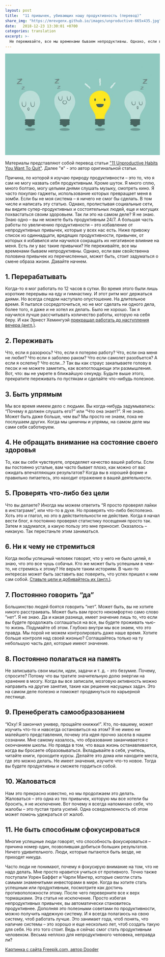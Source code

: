 ```yaml
---
layout: post
title:  "11 привычек, убивающих нашу продуктивность (перевод)"
share_img: "https://mrevgenx.github.io/images/unproductive-665x435.jpg"
date:   2018-12-23 13:30:01 +0700
categories: translation
excerpt: >-
  Не переживайте, все мы временами бываем непродуктивны. Однако, если вам свойственна половина привычек из перечисленных, может быть, стоит задуматься о смене образа жизни.
---
```

![unproductive habits](/images/unproductive-665x435.jpg "Unproductive habits")

Материалы представляют собой перевод статьи ["11 Unproductive Habits You Want To Quit"](https://dariusforoux.com/unproductive-habits/). Далее "я" - это автор оригинальной статьи.

Причина, по которой я изучаю природу продуктивности – это то, что я сам не могу назвать себя продуктивным. Кроме шуток.
Я много сплю, много болтаю, могу целыми днями слушать музыку, смотреть кино. Я часто покупаю гаджеты, использование которых превращает меня в зомби.
Если бы не моя система – я ничего не смог бы сделать. В том числе и написать эту статью. Однако, пролистывая социальные сети, вы видите супер-продуктивных и состоятельных людей, еще и могущих похвастаться своим здоровьем. Так ли это на самом деле?
Я не знаю. Знаю одно – вы не можете быть продуктивным 24/7. А большая часть работы по увеличению продуктивности – это избавление от непродуктивных привычек, которые у всех нас есть.
Ниже привожу список из одиннадцати, вредящих продуктивности, привычек, от которых я избавился или научился сокращать их негативное влияние на меня. Есть ли у вас такие привычки? Не переживайте, все мы временами бываем непродуктивны. Однако, если вам свойственна половина привычек из перечисленных, может быть, стоит задуматься о смене образа жизни.
Давайте начнем.

## 1. Перерабатывать

Когда-то я мог работать по 12 часов в сутки. Во время этого были лишь короткие перерывы на еду и гимнастику. И этот ритм мог держаться днями. Но всегда следом наступало опустошение. На длительное время. Я пытался сосредоточиться, но не мог сделать ни одного дела, более того, я даже и не хотел их делать. Было не хорошо. Так я научился лучше рассчитывать количество работы, которую на себя беру. И как Эрнест Хемингуэй [прекращал работать до наступления вечера (англ.)](https://dariusforoux.com/hemingway-working-habit/).

## 2. Переживать

Что, если я разорюсь? Что, если я потеряю работу? Что, если она меня не любит? Что если я заболею раком? Что если самолет разобъется? А если я ослепну? Что если…? Так вы как страус закапываете голову в песок и не можете заметить, как всепоглощающи эти размышления. Вот, что: вы не умрете в ближайшую секунду. Будьте выше этого, прекратите переживать по пустякам и сделайте что-нибудь полезное.

## 3. Быть упрямым

Мы все время имеем дело с людьми. Вы когда-нибудь задумывались: “Почему я должен слушать его?” или “Что она знает?”. Я не знаю. Может быть даже больше, чем вы? Мы просто не знаем, пока не послушаем других. Когда мы циничны и упрямы, на самом деле мы сами себя саботируем.

## 4. Не обращать внимание на состояние своего здоровья

То, как вы себя чувствуете, определяет качество вашей работы. Если вы постоянно усталые, вам часто бывает плохо, как можно от вас ожидать впечатляющих результатов? Когда вы в хорошей форме и правильно питаетесь, это находит отражение в вашей деятельности.

## 5. Проверять что-либо без цели

Что вы делаете? Иногда мы можем ответить “Я просто проверял лайки в инстаграме”, или что-то в духе. Но проверять что-либо бесполезно. Хоть это и глагол, но это в действительности не действие. Когда я начал вести блог, я постоянно проверял статистику посещения просто так. Затем я задумался, а какую пользу это мне приносит. Оказалось – никакую. Так перестаньте этим заниматься.

## 6. Ни к чему не стремиться

Когда якобы успешный человек говорит, что у него не было целей, я знаю, что это все чушь собачья. Кто же может быть успешным в чем-то, не стремясь к этому? Не верьте таким историям. В чьих-то интересах может быть заставить вас поверить, что успех пришел к ним сам собой. [Ставьте цели и добивайтесь их (англ.)](https://dariusforoux.com/goals-dont-replace-systems%e2%80%8a/).

## 7. Постоянно говорить “да”

Большинство людей боятся говорить “нет”. Может быть, вы не хотите никого расстраивать. Может быть вам просто некомфортно само слово “нет”. Я не знаю. Да и какая разница, имеет значение лишь то, что если вы будете продолжать соглашаться на все, вы будете проживать чью-то жизнь. Подумайте об этом. Глубоко внутри мы все знаем, что это правда. Мы порой не можем контролировать даже наше время. Хотите больше контроля над своей жизнью? Соглашайтесь только на ту небольшую часть дел, которые имеют значение.

## 8. Постоянно полагаться на память

Не записывать свои мысли, идеи, задачи и т. д. - это безумие. Почему, спросите? Потому что вы тратите значительную долю энергии на хранение в мозгу. Когда вы все записали, мозговую активность можно направить на другие занятия, такие как решение насущных задач. Это на самом деле полезно и поможет продвинуться по карьерной лестнице.

## 9. Пренебрегать самообразованием

“Юху! Я закончил универ, прощайте книжки!”. Кто, по-вашему, может изучить что-то и навсегда остановиться на этом? Я не имею ни малейшего представления, почему эта идея прочно засела в нашем сознании. Мне самому казалось, что образование заканчивается с окончанием школы. Но правда в том, что ваша жизнь останавливается, когда вы бросаете образовываться. Вкладывайте в себя, учитесь, читайте книги, проходите курсы. Делайте это дома или находите места, где это можно делать. Не имеет значения, изучите что-то новое. Тогда вы будете продуктивны и сможете гордиться собой.

## 10. Жаловаться

Нам это прекрасно известно, но мы продолжаем это делать. Жаловаться – это одна из тех привычек, которую мы все хотели бы бросить, я не исключение. Вот почему я всегда напоминаю себе, что жалобы – это пустая трата усилий. Одна осведомленность об этом может помочь удежраться от жалоб.

## 11. Не быть способным сфокусироваться

Многие успешные люди говорят, что способность фокусироваться – причина номер один, позволившая добиться больших результатов. Ничего удивительного. Люди, которые пытаются быть везде, не приходят никуда.

Часто люди не понимают, почему я фокусирую внимание на том, что не надо делать. Мне просто нравится учиться от противного. Точно также поступали Уорен Баффет и Чарли Мангер, которые смогли стать самыми знаменитыми инвесторами в мире.
Когда вы хотите стать успешным или продуктивным, посмотрите как достичь противоположности этому. После чего переверните все к верх тормашками. Эта статья не исключение.
Просто избегая непродуктивных привычек, вы автоматически становитесь продуктивнее. Дополняя это полезными советами по продуктивности, можно получить надежную систему. И я всегда полагаюсь на свою систему, чтоб работать лучше. Это занимает года, чтоб понять, что наличие системы – это хорошо и еще несколько лет, чтоб создать такую для себя. Но это того стоит.
Ведь я сейчас смог стать продуктивным человеком. Весьма неплохо для непродуктивного человека, неправда ли?

[Картинка с сайта Freepik.com, автор Dooder](https://www.freepik.com/free-photos-vectors/business)
